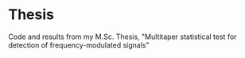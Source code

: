 # Thesis
Code and results from my M.Sc. Thesis, "Multitaper statistical test for detection of frequency-modulated signals"

